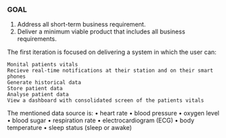 ### GOAL

1. Address all short-term business requirement.
2. Deliver a minimum viable product that includes all business requirements.

The first iteration is focused on delivering a system in which the user can:

    Monital patients vitals
    Recieve real-time notifications at their station and on their smart phones
    Generate historical data
    Store patient data
    Analyse patient data
    View a dashboard with consolidated screen of the patients vitals
    

The mentioned data source is:
    • heart rate
    • blood pressure
    • oxygen level
    • blood sugar
    • respiration rate
    • electrocardiogram (ECG)
    • body temperature 
    • sleep status (sleep or awake)

